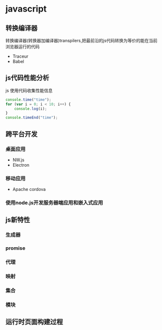 # javascript

## 转换编译器

 转换编译器(转换器加编译器)transpilers,把最前沿的js代码转换为等价的能在当前浏览器运行的代码

* Traceur
*  Babel

## js代码性能分析

js 使用代码收集性能信息

```js
console.time("time");
for (var i = 0; i < 10; i++) {
	console.log(i);
}
console.timeEnd("time");
```



## 跨平台开发

### 桌面应用

* NW.js
* Electron

### 移动应用

* Apache cordova

### 使用node.js开发服务器端应用和嵌入式应用

## js新特性

### 生成器

### promise

### 代理

### 映射

### 集合

### 模块

## 运行时页面构建过程